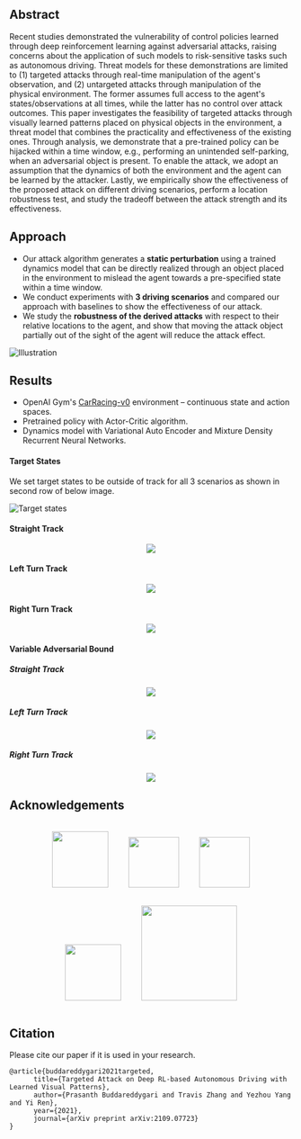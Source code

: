 ## Abstract

Recent studies demonstrated the vulnerability of control policies learned through deep reinforcement learning against adversarial attacks, raising concerns about the application of such models to risk-sensitive tasks such as autonomous driving. Threat models for these demonstrations are limited to (1) targeted attacks through real-time manipulation of the agent's observation, and (2) untargeted attacks through manipulation of the physical environment. The former assumes full access to the agent's states/observations at all times, while the latter has no control over attack outcomes. This paper investigates the feasibility of targeted attacks through visually learned patterns placed on physical objects in the environment, a threat model that combines the practicality and effectiveness of the existing ones. Through analysis, we demonstrate that a pre-trained policy can be hijacked within a time window, e.g., performing an unintended self-parking, when an adversarial object is present. To enable the attack, we adopt an assumption that the dynamics of both the environment and the agent can be learned by the attacker. Lastly, we empirically show the effectiveness of the proposed attack on different driving scenarios, perform a location robustness test, and study the tradeoff between the attack strength and its effectiveness.

## Approach

* Our attack algorithm generates a **static perturbation** using a trained dynamics model that can be directly realized through an object placed in the environment to mislead the agent towards a pre-specified state within a time window.
* We conduct experiments with **3 driving scenarios** and compared our approach with baselines to show the effectiveness of our attack.
* We study the **robustness of the derived attacks** with respect to their relative locations to the agent, and show that moving the attack object partially out of the sight of the agent will reduce the attack effect.

![Illustration](assets/media/physical_adversarial_attack.png)

## Results

* OpenAI Gym's <a href="https://gym.openai.com/envs/CarRacing-v0/" target="_blank">CarRacing-v0</a> environment – continuous state and action spaces.
* Pretrained policy with Actor-Critic algorithm.
* Dynamics model with Variational Auto Encoder and Mixture Density Recurrent Neural Networks.

#### Target States
We set target states to be outside of track for all 3 scenarios as shown in second row of below image.

![Target states](assets/media/targets.png)

#### Straight Track
<div style="text-align: center;"><img src="assets/media/straight.gif"/></div>

#### Left Turn Track
<div style="text-align: center;"><img src="assets/media/left.gif"/></div>

#### Right Turn Track
<div style="text-align: center;"><img src="assets/media/right.gif"/></div>

#### Variable Adversarial Bound
##### Straight Track
<div style="text-align: center;"><img src="assets/media/v_straight.gif"/></div>

##### Left Turn Track
<div style="text-align: center;"><img src="assets/media/v_left.gif"/></div>

##### Right Turn Track
<div style="text-align: center;"><img src="assets/media/v_right.gif"/></div>

## Acknowledgements
<div display="inline-block" style="text-align: center;">
  <img src="assets/media/acks/asu.png" style="width: 6.25rem; margin: 1rem;"/>
  <img src="assets/media/acks/cornell.png" style="width: 5.6rem; margin: 1rem;"/>
  <img src="assets/media/acks/nsf.png" style="width: 5.6rem; margin: 1rem;"/>
  <img src="assets/media/acks/aws.png" style="width: 6.25rem; margin: 1rem;"/>
  <img src="assets/media/acks/iam.png" style="width: 10.6rem; margin: 1rem;"/>
</div>

## Citation
Please cite our paper if it is used in your research.
```
@article{buddareddygari2021targeted,
      title={Targeted Attack on Deep RL-based Autonomous Driving with Learned Visual Patterns},
      author={Prasanth Buddareddygari and Travis Zhang and Yezhou Yang and Yi Ren},
      year={2021},
      journal={arXiv preprint arXiv:2109.07723}
}
```
